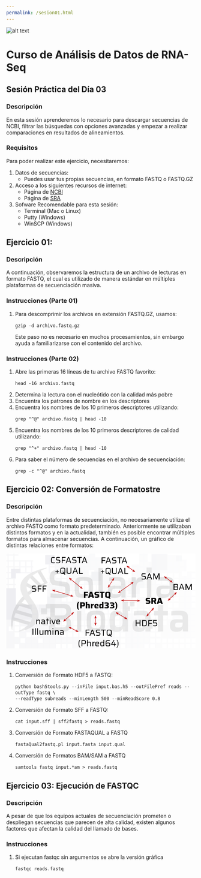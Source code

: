 ```yaml
---
permalink: /sesion01.html
---
```

![alt text](https://solariabiodata.com.mx/images/solaria_banner.png "Soluciones de Siguiente Generación")
# Curso de Análisis de Datos de RNA-Seq

## Sesión Práctica del Día 03

### Descripción
En esta sesión aprenderemos lo necesario para descargar secuencias de NCBI, filtrar las búsquedas con opciones avanzadas y empezar a realizar comparaciones en resultados de alineamientos.

### Requisitos

Para poder realizar este ejercicio, necesitaremos:

1. Datos de secuencias:
    - Puedes usar tus propias secuencias, en formato FASTQ o FASTQ.GZ
2. Acceso a los siguientes recursos de internet:
    - Página de [NCBI](https://www.ncbi.nlm.nih.gov/)
    - Página de [SRA](https://www.ncbi.nlm.nih.gov/sra)
3. Sofware Recomendable para esta sesión:
    - Terminal (Mac o Linux)
    - Putty (Windows)
    - WinSCP (Windows)

## Ejercicio 01:
### Descripción
A continuación, observaremos la estructura de un archivo de lecturas en formato FASTQ, el cual es utilizado de manera estándar en múltiples plataformas de secuenciación masiva.

### Instrucciones (Parte 01)
1. Para descomprimir los archivos en extensión FASTQ.GZ, usamos:
    ~~~
    gzip -d archivo.fastq.gz
    ~~~
    Este paso no es necesario en muchos procesamientos, sin embargo ayuda a familiarizarse con el contenido del archivo.
### Instrucciones (Parte 02)
1. Abre las primeras 16 líneas de tu archivo FASTQ favorito:
    ~~~
    head -16 archivo.fastq
    ~~~
2. Determina la lectura con el nucleótido con la calidad más pobre
3. Encuentra los patrones de nombre en los descriptores
4. Encuentra los nombres de los 10 primeros descriptores utilizando:
    ~~~
    grep "^@" archivo.fastq | head -10
    ~~~
5. Encuentra los nombres de los 10 primeros descriptores de calidad utilizando:
    ~~~
    grep "^+" archivo.fastq | head -10
    ~~~
6. Para saber el número de secuencias en el archivo de secuenciación:
    ~~~
    grep -c "^@" archivo.fastq
    ~~~
## Ejercicio 02: Conversión de Formatostre
### Descripción
Entre distintas plataformas de secuenciación, no necesariamente utiliza el archivo FASTQ como formato predeterminado. Anteriormente se utilizaban distintos formatos y en la actualidad, también es posible encontrar múltiples formatos para almacenar secuencias. A continuación, un gráfico de distintas relaciones entre formatos:

![alt text](resources/file_formats.png "Solaria Biodata: Nextgen Solutions")


### Instrucciones
1. Conversión de Formato HDF5 a FASTQ:
    ~~~
    python bash5tools.py --inFile input.bas.h5 --outFilePref reads --outType fastq \
    --readType subreads --minLength 500 --minReadScore 0.8
    ~~~
2. Conversión de Formato SFF a FASTQ:
    ~~~
    cat input.sff | sff2fastq > reads.fastq
    ~~~
3. Conversión de Formato FASTAQUAL a FASTQ
    ~~~
    fastaQual2fastq.pl input.fasta input.qual
    ~~~
4. Conversión de Formatos BAM/SAM a FASTQ
    ~~~
    samtools fastq input.*am > reads.fastq
    ~~~

## Ejercicio 03: Ejecución de FASTQC
### Descripción
A pesar de que los equipos actuales de secuenciación prometen o despliegan secuencias que parecen de alta calidad, existen algunos factores que afectan la calidad del llamado de bases.

### Instrucciones
1. Si ejecutan fastqc sin argumentos se abre la versión gráfica
    ~~~
    fastqc reads.fastq
    ~~~
